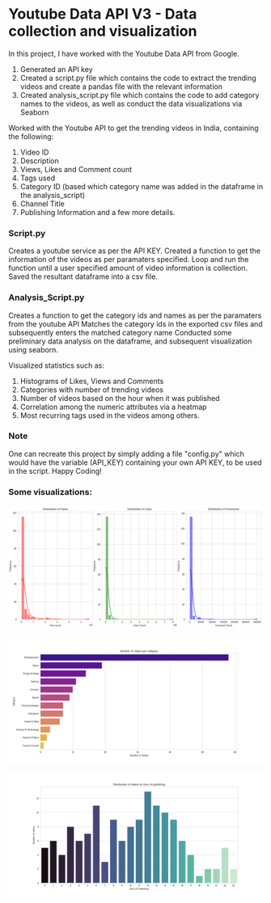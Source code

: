 # Youtube Data API V3 - Data collection and visualization
In this project, I have worked with the Youtube Data API from Google. 
1. Generated an API key
2. Created a script.py file which contains the code to extract the trending videos and create a pandas file with the relevant information
3. Created analysis_script.py file which contains the code to add category names to the videos, as well as conduct the data visualizations via Seaborn

Worked with the Youtube API to get the trending videos in India, containing the following:
1. Video ID
2. Description
3. Views, Likes and Comment count
4. Tags used
5. Category ID (based which category name was added in the dataframe in the analysis_script)
6. Channel Title
7. Publishing Information and a few more details.


### Script.py
Creates a youtube service as per the API KEY.
Created a function to get the information of the videos as per paramaters specified.
Loop and run the function until a user specified amount of video information is collection.
Saved the resultant dataframe into a csv file.

### Analysis_Script.py
Creates a function to get the category ids and names as per the paramaters from the youtube API
Matches the category ids in the exported csv files and subsequently enters the matched category name
Conducted some preliminary data analysis on the dataframe, and subsequent visualization using seaborn.

Visualized statistics such as:
1. Histograms of Likes, Views and Comments
2. Categories with number of trending videos
3. Number of videos based on the hour when it was published
4. Correlation among the numeric attributes via a heatmap
5. Most recurring tags used in the videos
among others.

### Note
One can recreate this project by simply adding a file "config.py" which would have the variable (API_KEY) containing your own API KEY, to be used in the script.
Happy Coding!

### Some visualizations:
![Histogram Visual](https://github.com/PranavP4tel/YouTube-Data-Project-1/blob/main/images/Figure_1.png)

![Categories with number of videos](https://github.com/PranavP4tel/YouTube-Data-Project-1/blob/main/images/Figure_2.png)

![Videos by Publishing Hour](https://github.com/PranavP4tel/YouTube-Data-Project-1/blob/main/images/Figure_4.png)

